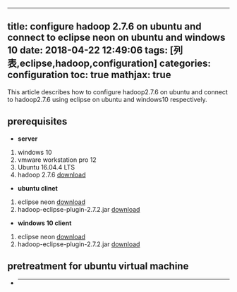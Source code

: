 
---
title: configure hadoop 2.7.6 on ubuntu and connect to eclipse neon on ubuntu and windows 10
date: 2018-04-22 12:49:06
tags: [列表,eclipse,hadoop,configuration]
categories: configuration
toc: true
mathjax: true
---

This article describes how to configure hadoop2.7.6 on ubuntu and connect to hadoop2.7.6 using eclipse on ubuntu and windows10 respectively.

<!-- more -->

## **prerequisites**
- **server**
1. windows 10
2. vmware workstation pro 12
3. Ubuntu 16.04.4 LTS
4. hadoop 2.7.6 [download](http://hadoop.apache.org/releases.html)

- **ubuntu clinet**
1. eclipse neon [download](http://www.eclipse.org/downloads/packages/release/Neon/3)
2. hadoop-eclipse-plugin-2.7.2.jar [download](https://download.csdn.net/download/tondayong1981/9432425)

- **windows 10 client**
1. eclipse neon [download](http://www.eclipse.org/downloads/packages/release/Neon/3)
2. hadoop-eclipse-plugin-2.7.2.jar [download](https://download.csdn.net/download/tondayong1981/9432425)

## **pretreatment for ubuntu virtual machine**
- ****
